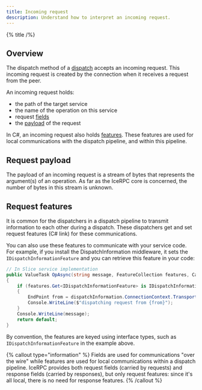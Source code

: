 ```yaml
---
title: Incoming request
description: Understand how to interpret an incoming request.
---
```


{% title /%}

## Overview

The dispatch method of a [dispatch](dispatch-pipeline#the-dispatcher-abstraction) accepts an incoming request. This
incoming request is created by the connection when it receives a request from the peer.

An incoming request holds:
 - the path of the target service
 - the name of the operation on this service
 - request [fields](#../invocation/outgoing-request#request-fields)
 - the [payload](#request-payload) of the request

In C#, an incoming request also holds [features](#request-features). These features are used for local communications
with the dispatch pipeline, and within this pipeline.

## Request payload

The payload of an incoming request is a stream of bytes that represents the argument(s) of an operation. As far as the
IceRPC core is concerned, the number of bytes in this stream is unknown.

## Request features

It is common for the dispatchers in a dispatch pipeline to transmit information to each other during a dispatch. These
dispatchers get and set request features (C# link) for these communications.

You can also use these features to communicate with your service code. For example, if you install the
DispatchInformation middleware, it sets the `IDispatchInformationFeature` and you can retrieve this feature in your
code:

```csharp
// In Slice service implementation
public ValueTask OpAsync(string message, FeatureCollection features, CancellationToken cancellationToken)
{
    if (features.Get<IDispatchInformationFeature> is IDispatchInformationFeature dispatchInformation)
    {
        EndPoint from = dispatchInformation.ConnectionContext.TransportConnectionInformation.RemoteNetworkAddress;
        Console.WriteLine($"dispatching request from {from}");
    }
    Console.WriteLine(message);
    return default;
}
```

By convention, the features are keyed using interface types, such as `IDispatchInformationFeature` in the example above.

{% callout type="information" %}
Fields are used for communications "over the wire" while features are used for local communications within a dispatch
pipeline. IceRPC provides both request fields (carried by requests) and response fields (carried by responses), but
only request features: since it's all local, there is no need for response features.
{% /callout %}
